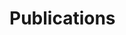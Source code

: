 # Publications

<script type="text/javascript"> 
var ads_query_url="http://adsabs.harvard.edu/cgi-bin/basic_connect?qsearch=q=author%3A"Scholte%2CD""
var ads_query_max_num_authors="20" 
var ads_query_highlight_author="Scholte" 
var ads_query_max_records_to_print="100"
</script>
